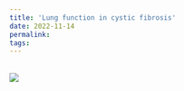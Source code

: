 ```yaml
---
title: 'Lung function in cystic fibrosis'
date: 2022-11-14
permalink:
tags:
---
```

 <br/><img src='/files/Report_1_WholeData_Model_Compare.html'>

